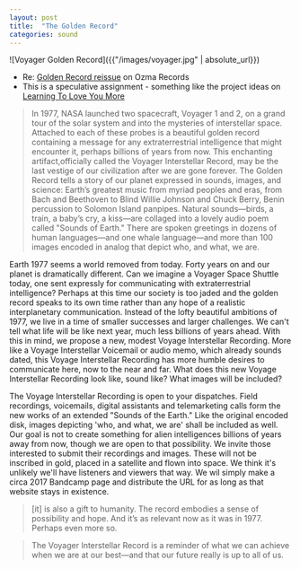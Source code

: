 ```yaml
---
layout: post
title:  "The Golden Record"
categories: sound
---
```


![Voyager Golden Record]({{"/images/voyager.jpg" | absolute_url}})

* Re: [Golden Record reissue](http://www.ozmarecords.com/) on Ozma Records
* This is a speculative assignment - something like the project ideas on [Learning To Love You More](http://learningtoloveyoumore.com/)

> In 1977, NASA launched two spacecraft, Voyager 1 and 2, on a grand tour of the solar system and into the mysteries of interstellar space. Attached to each of these probes is a beautiful golden record containing a message for any extraterrestrial intelligence that might encounter it, perhaps billions of years from now. This enchanting artifact,officially called the Voyager Interstellar Record, may be the last vestige of our civilization after we are gone forever.
> The Golden Record tells a story of our planet expressed in sounds, images, and science: Earth’s greatest music from myriad peoples and eras, from Bach and Beethoven to Blind Willie Johnson and Chuck Berry, Benin percussion to Solomon Island panpipes. Natural sounds—birds, a train, a baby’s cry, a kiss—are collaged into a lovely audio poem called "Sounds of Earth." There are spoken greetings in dozens of human languages—and one whale language—and more than 100 images encoded in analog that depict who, and what, we are.

Earth 1977 seems a world removed from today. Forty years on and our planet is dramatically different. Can we imagine a Voyager Space Shuttle today, one sent expressly for communicating with extraterrestrial intelligence? Perhaps at this time our society is too jaded and the golden record speaks to its own time rather than any hope of a realistic interplanetary communication. Instead of the lofty beautiful ambitions of 1977, we live in a time of smaller successes and larger challenges. We can't tell what life will be like next year, much less billions of years ahead. With this in mind, we propose a new, modest Voyage Interstellar Recording. More like a Voyage Interstellar Voicemail or audio memo, which already sounds dated, this Voyage Interstellar Recording has more humble desires to communicate here, now to the near and far. What does this new Voyage Interstellar Recording look like, sound like? What images will be included?

The Voyage Interstellar Recording is open to your dispatches. Field recordings, voicemails, digital assistants and telemarketing calls form the new works of an extended "Sounds of the Earth." Like the original encoded disk, images depicting 'who, and what, we are' shall be included as well. Our goal is not to create something for alien intelligences billions of years away from now, though we are open to that possibility. We invite those interested to submit their recordings and images. These will not be inscribed in gold, placed in a satellite and flown into space. We think it's unlikely we'll have listeners and viewers that way. We wil simply make a circa 2017 Bandcamp page and distribute the URL for as long as that website stays in existence.

> [it] is also a gift to humanity. The record embodies a sense of possibility and hope. And it’s as relevant now as it was in 1977. Perhaps even more so.

> The Voyager Interstellar Record is a reminder of what we can achieve when we are at our best—and that our future really is up to all of us.
